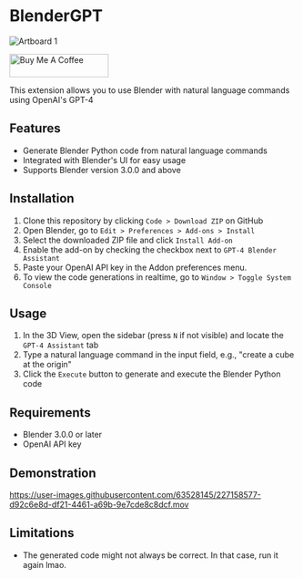 # BlenderGPT
![Artboard 1](https://user-images.githubusercontent.com/63528145/227158196-af5f6ce5-d044-445d-b100-2ad004453354.png)



<a href="https://www.buymeacoffee.com/gd3kr" target="_blank"><img src="https://cdn.buymeacoffee.com/buttons/default-orange.png" alt="Buy Me A Coffee" height="41" width="174"></a>


This extension allows you to use Blender with natural language commands using OpenAI's GPT-4


## Features

- Generate Blender Python code from natural language commands
- Integrated with Blender's UI for easy usage
- Supports Blender version 3.0.0 and above

## Installation

1. Clone this repository by clicking `Code > Download ZIP` on GitHub
2. Open Blender, go to `Edit > Preferences > Add-ons > Install`
3. Select the downloaded ZIP file and click `Install Add-on`
4. Enable the add-on by checking the checkbox next to `GPT-4 Blender Assistant`
5. Paste your OpenAI API key in the Addon preferences menu.
5. To view the code generations in realtime, go to `Window > Toggle System Console`

## Usage

1. In the 3D View, open the sidebar (press `N` if not visible) and locate the `GPT-4 Assistant` tab
2. Type a natural language command in the input field, e.g., "create a cube at the origin"
3. Click the `Execute` button to generate and execute the Blender Python code

## Requirements

- Blender 3.0.0 or later
- OpenAI API key

## Demonstration
https://user-images.githubusercontent.com/63528145/227158577-d92c6e8d-df21-4461-a69b-9e7cde8c8dcf.mov

## Limitations

- The generated code might not always be correct. In that case, run it again lmao.
